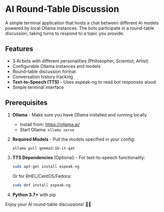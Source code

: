 # AI Round-Table Discussion

A simple terminal application that hosts a chat between different AI models powered by local Ollama instances. The bots participate in a round-table discussion, taking turns to respond to a topic you provide.

## Features

- 3 AI bots with different personalities (Philosopher, Scientist, Artist)
- Configurable Ollama instances and models
- Round-table discussion format
- Conversation history tracking
- **Text-to-Speech (TTS)** - Uses espeak-ng to read bot responses aloud
- Simple terminal interface

## Prerequisites

1. **Ollama** - Make sure you have Ollama installed and running locally
   - Install from: https://ollama.ai/
   - Start Ollama: `ollama serve`

2. **Required Models** - Pull the models specified in your config:
   ```bash
   ollama pull gemma3:1b-it-qat
   ```

3. **TTS Dependencies** (Optional) - For text-to-speech functionality:
   ```bash
   sudo apt-get install espeak-ng
   ```
   Or for RHEL/CentOS/Fedora:
   ```bash
   sudo dnf install espeak-ng
   ```

4. **Python 3.7+** with pip

Enjoy your AI round-table discussions! 🎪🤖
